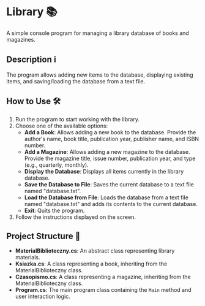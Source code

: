 # Library 📚

A simple console program for managing a library database of books and magazines.

## Description ℹ️

The program allows adding new items to the database, displaying existing items, and saving/loading the database from a text file.

## How to Use 🛠️

1. Run the program to start working with the library.
2. Choose one of the available options:
    - **Add a Book**: Allows adding a new book to the database. Provide the author's name, book title, publication year, publisher name, and ISBN number.
    - **Add a Magazine**: Allows adding a new magazine to the database. Provide the magazine title, issue number, publication year, and type (e.g., quarterly, monthly).
    - **Display the Database**: Displays all items currently in the library database.
    - **Save the Database to File**: Saves the current database to a text file named "database.txt".
    - **Load the Database from File**: Loads the database from a text file named "database.txt" and adds its contents to the current database.
    - **Exit**: Quits the program.
3. Follow the instructions displayed on the screen.

## Project Structure 📁

- **MaterialBiblioteczny.cs**: An abstract class representing library materials.
- **Ksiazka.cs**: A class representing a book, inheriting from the MaterialBiblioteczny class.
- **Czasopismo.cs**: A class representing a magazine, inheriting from the MaterialBiblioteczny class.
- **Program.cs**: The main program class containing the `Main` method and user interaction logic.
